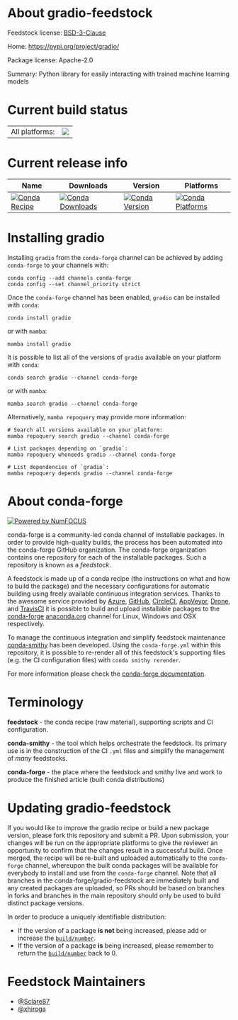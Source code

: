 About gradio-feedstock
======================

Feedstock license: [BSD-3-Clause](https://github.com/conda-forge/gradio-feedstock/blob/main/LICENSE.txt)

Home: https://pypi.org/project/gradio/

Package license: Apache-2.0

Summary: Python library for easily interacting with trained machine learning models

Current build status
====================


<table><tr><td>All platforms:</td>
    <td>
      <a href="https://dev.azure.com/conda-forge/feedstock-builds/_build/latest?definitionId=18646&branchName=main">
        <img src="https://dev.azure.com/conda-forge/feedstock-builds/_apis/build/status/gradio-feedstock?branchName=main">
      </a>
    </td>
  </tr>
</table>

Current release info
====================

| Name | Downloads | Version | Platforms |
| --- | --- | --- | --- |
| [![Conda Recipe](https://img.shields.io/badge/recipe-gradio-green.svg)](https://anaconda.org/conda-forge/gradio) | [![Conda Downloads](https://img.shields.io/conda/dn/conda-forge/gradio.svg)](https://anaconda.org/conda-forge/gradio) | [![Conda Version](https://img.shields.io/conda/vn/conda-forge/gradio.svg)](https://anaconda.org/conda-forge/gradio) | [![Conda Platforms](https://img.shields.io/conda/pn/conda-forge/gradio.svg)](https://anaconda.org/conda-forge/gradio) |

Installing gradio
=================

Installing `gradio` from the `conda-forge` channel can be achieved by adding `conda-forge` to your channels with:

```
conda config --add channels conda-forge
conda config --set channel_priority strict
```

Once the `conda-forge` channel has been enabled, `gradio` can be installed with `conda`:

```
conda install gradio
```

or with `mamba`:

```
mamba install gradio
```

It is possible to list all of the versions of `gradio` available on your platform with `conda`:

```
conda search gradio --channel conda-forge
```

or with `mamba`:

```
mamba search gradio --channel conda-forge
```

Alternatively, `mamba repoquery` may provide more information:

```
# Search all versions available on your platform:
mamba repoquery search gradio --channel conda-forge

# List packages depending on `gradio`:
mamba repoquery whoneeds gradio --channel conda-forge

# List dependencies of `gradio`:
mamba repoquery depends gradio --channel conda-forge
```


About conda-forge
=================

[![Powered by
NumFOCUS](https://img.shields.io/badge/powered%20by-NumFOCUS-orange.svg?style=flat&colorA=E1523D&colorB=007D8A)](https://numfocus.org)

conda-forge is a community-led conda channel of installable packages.
In order to provide high-quality builds, the process has been automated into the
conda-forge GitHub organization. The conda-forge organization contains one repository
for each of the installable packages. Such a repository is known as a *feedstock*.

A feedstock is made up of a conda recipe (the instructions on what and how to build
the package) and the necessary configurations for automatic building using freely
available continuous integration services. Thanks to the awesome service provided by
[Azure](https://azure.microsoft.com/en-us/services/devops/), [GitHub](https://github.com/),
[CircleCI](https://circleci.com/), [AppVeyor](https://www.appveyor.com/),
[Drone](https://cloud.drone.io/welcome), and [TravisCI](https://travis-ci.com/)
it is possible to build and upload installable packages to the
[conda-forge](https://anaconda.org/conda-forge) [anaconda.org](https://anaconda.org/)
channel for Linux, Windows and OSX respectively.

To manage the continuous integration and simplify feedstock maintenance
[conda-smithy](https://github.com/conda-forge/conda-smithy) has been developed.
Using the ``conda-forge.yml`` within this repository, it is possible to re-render all of
this feedstock's supporting files (e.g. the CI configuration files) with ``conda smithy rerender``.

For more information please check the [conda-forge documentation](https://conda-forge.org/docs/).

Terminology
===========

**feedstock** - the conda recipe (raw material), supporting scripts and CI configuration.

**conda-smithy** - the tool which helps orchestrate the feedstock.
                   Its primary use is in the construction of the CI ``.yml`` files
                   and simplify the management of *many* feedstocks.

**conda-forge** - the place where the feedstock and smithy live and work to
                  produce the finished article (built conda distributions)


Updating gradio-feedstock
=========================

If you would like to improve the gradio recipe or build a new
package version, please fork this repository and submit a PR. Upon submission,
your changes will be run on the appropriate platforms to give the reviewer an
opportunity to confirm that the changes result in a successful build. Once
merged, the recipe will be re-built and uploaded automatically to the
`conda-forge` channel, whereupon the built conda packages will be available for
everybody to install and use from the `conda-forge` channel.
Note that all branches in the conda-forge/gradio-feedstock are
immediately built and any created packages are uploaded, so PRs should be based
on branches in forks and branches in the main repository should only be used to
build distinct package versions.

In order to produce a uniquely identifiable distribution:
 * If the version of a package **is not** being increased, please add or increase
   the [``build/number``](https://docs.conda.io/projects/conda-build/en/latest/resources/define-metadata.html#build-number-and-string).
 * If the version of a package **is** being increased, please remember to return
   the [``build/number``](https://docs.conda.io/projects/conda-build/en/latest/resources/define-metadata.html#build-number-and-string)
   back to 0.

Feedstock Maintainers
=====================

* [@Sclare87](https://github.com/Sclare87/)
* [@xhiroga](https://github.com/xhiroga/)

